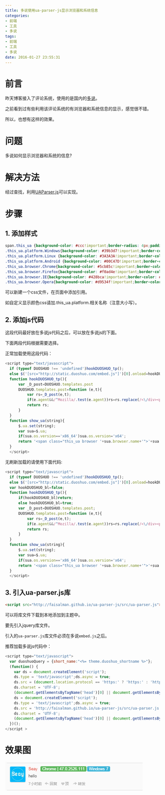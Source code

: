```yaml
---
title: 多说使用ua-parser-js显示浏览器和系统信息
categories:
- 前端
- 工具
- 多说
tags:
- 前端
- 工具
- 多说
date: 2016-01-27 23:55:31
---
```


# 前言

  昨天博客接入了评论系统，使用的是国内的[多说][1]。

  之前看到过有些利用该评论系统的有浏览器和系统信息的显示，感觉很不错。

  所以，也想有这样的效果。

# 问题

  多说如何显示浏览器和系统的信息?

# 解决方法

  经过查找，利用[UAParser.js][2]可以实现。

# 步骤

  ## 1. 添加样式

  ``` css
  span.this_ua {background-color: #ccc!important;border-radius: 4px;padding: 0 5px!important;margin: 0 1px!important;border: 1px solid #BBB!important;color: #fff;}
  .this_ua.platform.Windows{background-color: #39b3d7!important;border-color: #46b8da!important;}
  .this_ua.platform.Linux {background-color: #3A3A3A!important;border-color: #1F1F1F!important;}
  .this_ua.platform.Android {background-color: #00C47D!important;border-color: #01B171!important;}
  .this_ua.browser.Chrome{background-color: #5cb85c!important;border-color: #4cae4c!important;}
  .this_ua.browser.Firefox{background-color: #f0ad4e!important;border-color: #eea236!important;}
  .this_ua.browser.IE{background-color: #428bca!important;border-color: #357ebd!important;}
  .this_ua.browser.Opera{background-color: #d9534f!important;border-color: #d43f3a!important;}
  ```

  可以新建一个css文件，在页面中添加引用。

  如自定义显示颜色css请加.this_ua.platform.相关名称（注意大小写）。

  ## 2. 添加js代码

  这段代码最好放在多说js代码之后，可以放在多说js的下面。

  下面两段代码根据需要选择。

  正常加载使用这段代码：

  ``` javascript
  <script type="text/javascript">
    if (typeof DUOSHUO !== 'undefined')hookDUOSHUO_tp();
    else $('[src="http://static.duoshuo.com/embed.js"]')[0].onload=hookDUOSHUO_tp;
    function hookDUOSHUO_tp(){
        var _D_post=DUOSHUO.templates.post
        DUOSHUO.templates.post=function (e,t){
            var rs=_D_post(e,t);
            if(e.agent&&/^Mozilla/.test(e.agent))rs=rs.replace(/<\/div><p>/,show_ua(e.agent)+'</div><p>');
            return rs;
        }
    }
    function show_ua(string){
        $.ua.set(string);
        var sua=$.ua;
        if(sua.os.version=='x86_64')sua.os.version='x64';
        return '<span class="this_ua browser '+sua.browser.name+'">'+sua.browser.name+' | '+sua.browser.version+'</span>'+'<span class="this_ua platform '+sua.os.name+'">'+sua.os.name+' '+sua.os.version+'</span>';
    }
    </script>
  ```

  无刷新加载的请使用下面代码:

  ``` javascript
  <script type="text/javascript">
    if (typeof DUOSHUO !== 'undefined')hookDUOSHUO_tp();
    else $('[src="http://static.duoshuo.com/embed.js"]')[0].onload=hookDUOSHUO_tp;
    var hookDUOSHUO_bl=false;
    function hookDUOSHUO_tp(){
        if(hookDUOSHUO_bl)return;
        else hookDUOSHUO_bl=true;
        var _D_post=DUOSHUO.templates.post;
        DUOSHUO.templates.post=function (e,t){
            var rs=_D_post(e,t);
            if(e.agent&&/^Mozilla/.test(e.agent))rs=rs.replace(/<\/div><p>/,show_ua(e.agent)+'</div><p>');
            return rs;
        }
    }
    function show_ua(string){
        $.ua.set(string);
        var sua=$.ua;
        if(sua.os.version=='x86_64')sua.os.version='x64';
        return '<span class="this_ua browser '+sua.browser.name+'">'+sua.browser.name+' | '+sua.browser.version+'</span>'+'<span class="this_ua platform '+sua.os.name+'">'+sua.os.name+' '+sua.os.version+'</span>';
    }
    </script>
  ```

  ## 3. 引入ua-parser.js库

  ``` html
  <script src="http://faisalman.github.io/ua-parser-js/src/ua-parser.js"></script>
  ```

  可以将库文件下载到本地添加到主题中。

  要先引入jquery库文件。

  引入的`ua-parser.js`库文件必须在多说`embed.js`之后。

  推荐加载多说js代码中：

  ``` javascript
  <script type="text/javascript">
    var duoshuoQuery = {short_name:"<%= theme.duoshuo_shortname %>"};
    (function() {
      var ds = document.createElement('script');
      ds.type = 'text/javascript';ds.async = true;
      ds.src = (document.location.protocol == 'https:' ? 'https:' : 'http:') + '//static.duoshuo.com/embed.js';
      ds.charset = 'UTF-8';
      (document.getElementsByTagName('head')[0] || document.getElementsByTagName('body')[0]).appendChild(ds);
      ds = document.createElement('script');
      ds.type = 'text/javascript';ds.async = true;
      ds.src = 'http://faisalman.github.io/ua-parser-js/src/ua-parser.js';
      ds.charset = 'UTF-8';
      (document.getElementsByTagName('head')[0] || document.getElementsByTagName('body')[0]).appendChild(ds);
    })();
  </script >
  ```

# 效果图

  ![效果图][4]



[1]:http://duoshuo.com/
[2]:https://github.com/faisalman/ua-parser-js
[3]:http://faisalman.github.io/ua-parser-js/src/ua-parser.js
[4]:/static/images/20160128002958.png
